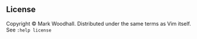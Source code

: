 ## License
Copyright © Mark Woodhall. Distributed under the same terms as Vim itself. See `:help license`
